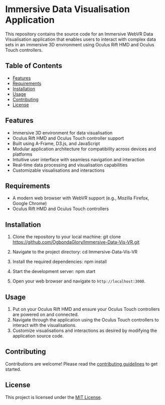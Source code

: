 # Immersive Data Visualisation Application

This repository contains the source code for an Immersive WebVR Data Visualisation application that enables users to interact with complex data sets in an immersive 3D environment using Oculus Rift HMD and Oculus Touch controllers.

## Table of Contents

- [Features](#features)
- [Requirements](#requirements)
- [Installation](#installation)
- [Usage](#usage)
- [Contributing](#contributing)
- [License](#license)

## Features

- Immersive 3D environment for data visualisation
- Oculus Rift HMD and Oculus Touch controller support
- Built using A-Frame, D3.js, and JavaScript
- Modular application architecture for compatibility across devices and platforms
- Intuitive user interface with seamless navigation and interaction
- Real-time data processing and visualisation capabilities
- Customizable visualisations and interactions

## Requirements

- A modern web browser with WebVR support (e.g., Mozilla Firefox, Google Chrome)
- Oculus Rift HMD and Oculus Touch controllers

## Installation

1. Clone the repository to your local machine: git clone https://github.com/OgbondaGlory/Immersive-Data-Vis-VR.git
2. Navigate to the project directory: cd Immersive-Data-Vis-VR
3. Install the required dependencies: npm install
4. Start the development server: npm start

5. Open your web browser and navigate to `http://localhost:3000`.

## Usage

1. Put on your Oculus Rift HMD and ensure your Oculus Touch controllers are powered on and connected.
2. Navigate through the application using the Oculus Touch controllers to interact with the visualisations.
3. Customize visualisations and interactions as desired by modifying the application source code.

## Contributing

Contributions are welcome! Please read the [contributing guidelines](CONTRIBUTING.md) to get started.

## License

This project is licensed under the [MIT License](LICENSE.md).






